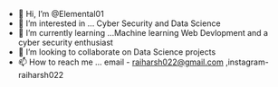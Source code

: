 - 👋 Hi, I’m @Elemental01
- 👀 I’m interested in ... Cyber Security and Data Science
- 🌱 I’m currently learning ...Machine learning Web Devlopment and a cyber security enthusiast
- 💞️ I’m looking to collaborate on Data Science projects
- 📫 How to reach me ... email - raiharsh022@gmail.com ,instagram-raiharsh022

<!---
Elemental01/Elemental01 is a ✨ special ✨ repository because its `README.md` (this file) appears on your GitHub profile.
You can click the Preview link to take a look at your changes.
--->
